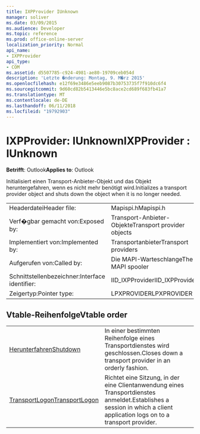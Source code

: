 ```yaml
---
title: IXPProvider IUnknown
manager: soliver
ms.date: 03/09/2015
ms.audience: Developer
ms.topic: reference
ms.prod: office-online-server
localization_priority: Normal
api_name:
- IXPProvider
api_type:
- COM
ms.assetid: d5507785-c924-4981-ae80-19709ceb054d
description: 'Letzte �nderung: Montag, 9. M�rz 2015'
ms.openlocfilehash: e12f69e3486e5eeb9087b30753735f7f910dc6f4
ms.sourcegitcommit: 9d60cd82b5413446e5bc8ace2cd689f683fb41a7
ms.translationtype: MT
ms.contentlocale: de-DE
ms.lasthandoff: 06/11/2018
ms.locfileid: "19792903"
---
```

# <a name="ixpprovider--iunknown"></a><span data-ttu-id="2844e-103">IXPProvider: IUnknown</span><span class="sxs-lookup"><span data-stu-id="2844e-103">IXPProvider : IUnknown</span></span>

  
  
<span data-ttu-id="2844e-104">**Betrifft**: Outlook</span><span class="sxs-lookup"><span data-stu-id="2844e-104">**Applies to**: Outlook</span></span> 
  
<span data-ttu-id="2844e-105">Initialisiert einen Transport-Anbieter-Objekt und das Objekt heruntergefahren, wenn es nicht mehr benötigt wird.</span><span class="sxs-lookup"><span data-stu-id="2844e-105">Initializes a transport provider object and shuts down the object when it is no longer needed.</span></span>
  
|||
|:-----|:-----|
|<span data-ttu-id="2844e-106">Headerdatei</span><span class="sxs-lookup"><span data-stu-id="2844e-106">Header file:</span></span>  <br/> |<span data-ttu-id="2844e-107">Mapispi.h</span><span class="sxs-lookup"><span data-stu-id="2844e-107">Mapispi.h</span></span>  <br/> |
|<span data-ttu-id="2844e-108">Verf�gbar gemacht von:</span><span class="sxs-lookup"><span data-stu-id="2844e-108">Exposed by:</span></span>  <br/> |<span data-ttu-id="2844e-109">Transport-Anbieter-Objekte</span><span class="sxs-lookup"><span data-stu-id="2844e-109">Transport provider objects</span></span>  <br/> |
|<span data-ttu-id="2844e-110">Implementiert von:</span><span class="sxs-lookup"><span data-stu-id="2844e-110">Implemented by:</span></span>  <br/> |<span data-ttu-id="2844e-111">Transportanbieter</span><span class="sxs-lookup"><span data-stu-id="2844e-111">Transport providers</span></span>  <br/> |
|<span data-ttu-id="2844e-112">Aufgerufen von:</span><span class="sxs-lookup"><span data-stu-id="2844e-112">Called by:</span></span>  <br/> |<span data-ttu-id="2844e-113">Die MAPI-Warteschlange</span><span class="sxs-lookup"><span data-stu-id="2844e-113">The MAPI spooler</span></span>  <br/> |
|<span data-ttu-id="2844e-114">Schnittstellenbezeichner:</span><span class="sxs-lookup"><span data-stu-id="2844e-114">Interface identifier:</span></span>  <br/> |<span data-ttu-id="2844e-115">IID_IXPProvider</span><span class="sxs-lookup"><span data-stu-id="2844e-115">IID_IXPProvider</span></span>  <br/> |
|<span data-ttu-id="2844e-116">Zeigertyp:</span><span class="sxs-lookup"><span data-stu-id="2844e-116">Pointer type:</span></span>  <br/> |<span data-ttu-id="2844e-117">LPXPROVIDER</span><span class="sxs-lookup"><span data-stu-id="2844e-117">LPXPROVIDER</span></span>  <br/> |
   
## <a name="vtable-order"></a><span data-ttu-id="2844e-118">Vtable-Reihenfolge</span><span class="sxs-lookup"><span data-stu-id="2844e-118">Vtable order</span></span>

|||
|:-----|:-----|
|[<span data-ttu-id="2844e-119">Herunterfahren</span><span class="sxs-lookup"><span data-stu-id="2844e-119">Shutdown</span></span>](ixpprovider-shutdown.md) <br/> |<span data-ttu-id="2844e-120">In einer bestimmten Reihenfolge eines Transportdienstes wird geschlossen.</span><span class="sxs-lookup"><span data-stu-id="2844e-120">Closes down a transport provider in an orderly fashion.</span></span>  <br/> |
|[<span data-ttu-id="2844e-121">TransportLogon</span><span class="sxs-lookup"><span data-stu-id="2844e-121">TransportLogon</span></span>](ixpprovider-transportlogon.md) <br/> |<span data-ttu-id="2844e-122">Richtet eine Sitzung, in der eine Clientanwendung eines Transportdienstes anmeldet.</span><span class="sxs-lookup"><span data-stu-id="2844e-122">Establishes a session in which a client application logs on to a transport provider.</span></span>  <br/> |
   

